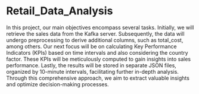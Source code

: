 # Retail_Data_Analysis
  In this project, our main objectives encompass several tasks. Initially, we will retrieve the sales data from the Kafka server. Subsequently, the data will undergo preprocessing to derive additional columns, such as total_cost, among others. Our next focus will be on calculating Key Performance Indicators (KPIs) based on time intervals and also considering the country factor.  These KPIs will be meticulously computed to gain insights into sales performance. Lastly, the results will be stored in separate JSON files, organized by 10-minute intervals, facilitating further in-depth analysis. Through this comprehensive approach, we aim to extract valuable insights and optimize decision-making processes.

